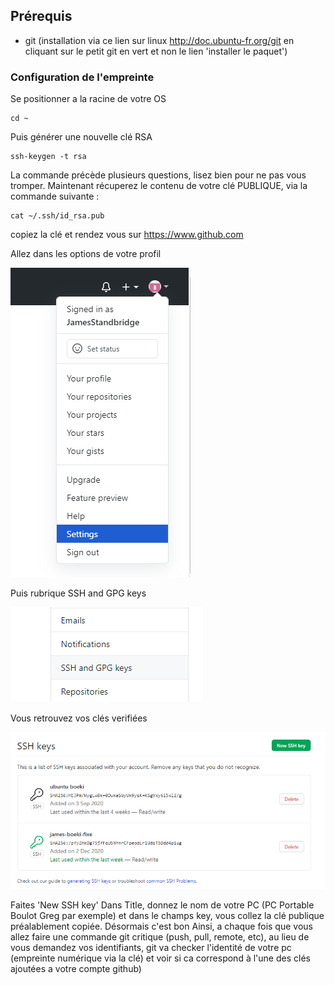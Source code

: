 ## Prérequis

- git (installation via ce lien sur linux http://doc.ubuntu-fr.org/git en cliquant sur le petit git en vert et non le lien 'installer le paquet')


### Configuration de l'empreinte

Se positionner a la racine de votre OS

```shell
cd ~
```

Puis générer une nouvelle clé RSA

```shell
ssh-keygen -t rsa
```

La commande précède plusieurs questions, lisez bien pour ne pas vous tromper.
Maintenant récuperez le contenu de votre clé PUBLIQUE, via la commande suivante :

```shell
cat ~/.ssh/id_rsa.pub
```

copiez la clé et rendez vous sur https://www.github.com

Allez dans les options de votre profil

![alt text](https://github.com/JamesStandbridge/Cube/blob/main/documentations/img/github1.png?raw=true)

Puis rubrique SSH and GPG keys

![alt text](https://github.com/JamesStandbridge/Cube/blob/main/documentations/img/github2.png?raw=true)

Vous retrouvez vos clés verifiées

![alt text](https://github.com/JamesStandbridge/Cube/blob/main/documentations/img/github3.png?raw=true)

Faites 'New SSH key'
Dans Title, donnez le nom de votre PC (PC Portable Boulot Greg par exemple)
et dans le champs key, vous collez la clé publique préalablement copiée.
Désormais c'est bon
Ainsi, a chaque fois que vous allez faire une commande git critique (push, pull, remote, etc), au lieu de vous demandez vos identifiants, git va checker l'identité de votre pc (empreinte numérique via la clé) et voir si ca correspond à l'une des clés ajoutées a votre compte github)
